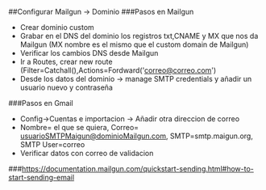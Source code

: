 ##Configurar Mailgun -> Dominio
###Pasos en Mailgun
* Crear dominio custom
* Grabar en el DNS del dominio los registros txt,CNAME y MX que nos da Mailgun (MX nombre es el mismo que el custom domain de Mailgun)
* Verificar los cambios DNS desde Mailgun
* Ir a Routes, crear new route (Filter=Catchall(),Actions=Fordward('correo@correo.com')
* Desde los datos del dominio -> manage SMTP credentials y añadir un usuario nuevo y contraseña

###Pasos en Gmail
* Config->Cuentas e importacion -> Añadir otra direccion de correo
* Nombre= el que se quiera, Correo= usuarioSMTPMaigun@dominioMailgun.com, SMTP=smtp.maigun.org, SMTP User=correo
* Verificar datos con correo de validacion  

###https://documentation.mailgun.com/quickstart-sending.html#how-to-start-sending-email
